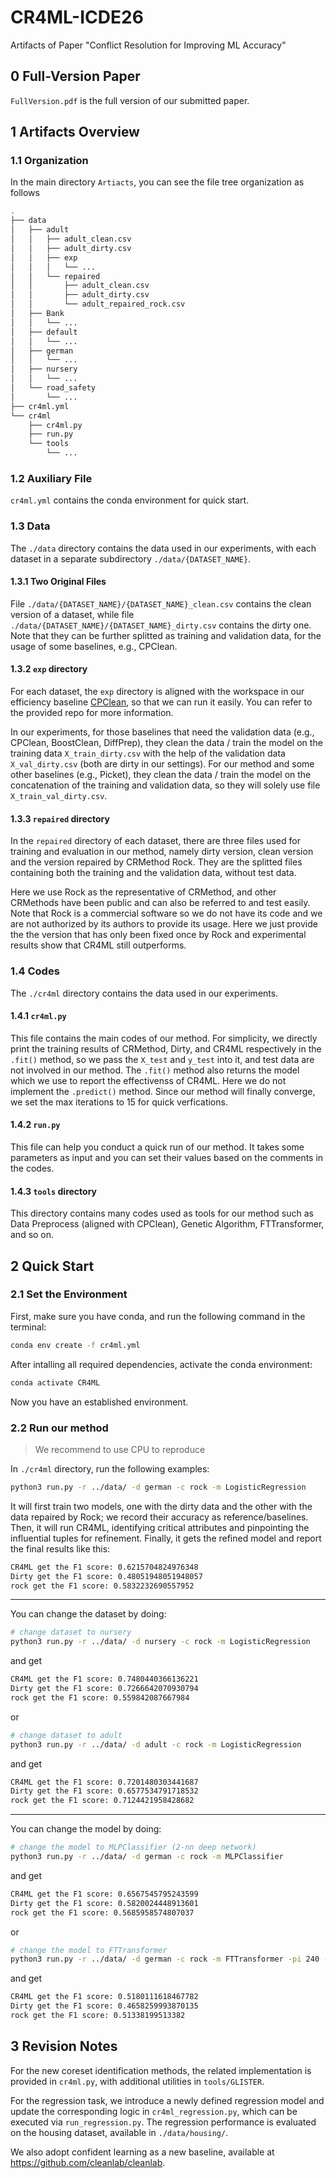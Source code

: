 # CR4ML-ICDE26

Artifacts of Paper "Conflict Resolution for Improving ML Accuracy"

## 0 Full-Version Paper

`FullVersion.pdf` is the full version of our submitted paper.

## 1 Artifacts Overview

### 1.1 Organization

In the main directory `Artiacts`, you can see the file tree organization as follows

```bash
.
├── data
│   ├── adult
│   │   ├── adult_clean.csv
│   │   ├── adult_dirty.csv
│   │   ├── exp
│   │   │   └── ...
│   │   └── repaired
│   │       ├── adult_clean.csv
│   │       ├── adult_dirty.csv
│   │       └── adult_repaired_rock.csv
│   ├── Bank
│   │   └── ... 
│   ├── default
│   │   └── ...
│   ├── german
│   │   └── ...
│   ├── nursery
│   │   └── ...
│   └── road_safety
│       └── ...
├── cr4ml.yml
└── cr4ml
    ├── cr4ml.py
    ├── run.py
    └── tools
        └── ...
```

### 1.2 Auxiliary File

`cr4ml.yml` contains the conda environment for quick start.

### 1.3 Data

The `./data` directory contains the data used in our experiments, with each dataset in a separate subdirectory `./data/{DATASET_NAME}`.

#### 1.3.1 Two Original Files

File `./data/{DATASET_NAME}/{DATASET_NAME}_clean.csv` contains the clean version of a dataset, while file `./data/{DATASET_NAME}/{DATASET_NAME}_dirty.csv` contains the dirty one. Note that they can be further splitted as training and validation data, for the usage of some baselines, e.g., CPClean.

#### 1.3.2 `exp` directory

For each dataset, the `exp` directory is aligned with the workspace in our efficiency baseline [CPClean](https://github.com/chu-data-lab/CPClean/?tab=readme-ov-file#2-construct-cpclean-space), so that we can run it easily. You can refer to the provided repo for more information. 

In our experiments, for those baselines that need the validation data (e.g., CPClean, BoostClean, DiffPrep), they clean the data / train the model on the training data `X_train_dirty.csv` with the help of the validation data `X_val_dirty.csv` (both are dirty in our settings). For our method and some other baselines (e.g., Picket), they clean the data / train the model on the concatenation of the training and validation data, so they will solely use file `X_train_val_dirty.csv`. 

#### 1.3.3 `repaired` directory

In the `repaired` directory of each dataset, there are three files used for training and evaluation in our method, namely dirty version, clean version and the version repaired by CRMethod Rock. They are the splitted files containing both the training and the validation data, without test data.

Here we use Rock as the representative of CRMethod, and other CRMethods have been public and can also be referred to and test easily. Note that Rock is a commercial software so we do not have its code and we are not authorized by its authors to provide its usage. Here we just provide the the version that has only been fixed once by Rock and experimental results show that CR4ML still outperforms.

### 1.4 Codes

The `./cr4ml` directory contains the data used in our experiments.

#### 1.4.1 `cr4ml.py`

This file contains the main codes of our method. For simplicity, we directly print the training results of CRMethod, Dirty, and CR4ML respectively in the `.fit()` method, so we pass the `X_test` and `y_test` into it, and test data are not involved in our method. The `.fit()` method also returns the model which we use to report the effectivenss of CR4ML. Here we do not implement the `.predict()` method. Since our method will finally converge, we set the max iterations to 15 for quick verfications.

#### 1.4.2 `run.py`

This file can help you conduct a quick run of our method. It takes some parameters as input and you can set their values based on the comments in the codes.

#### 1.4.3 `tools` directory

This directory contains many codes used as tools for our method such as Data Preprocess (aligned with CPClean), Genetic Algorithm, FTTransformer, and so on.

## 2 Quick Start

### 2.1 Set the Environment

First, make sure you have conda, and run the following command in the terminal:

```bash
conda env create -f cr4ml.yml
```

After intalling all required dependencies, activate the conda environment:

```bash
conda activate CR4ML
```

Now you have an established environment.

### 2.2 Run our method

> We recommend to use CPU to reproduce

In `./cr4ml` directory, run the following examples:

```bash
python3 run.py -r ../data/ -d german -c rock -m LogisticRegression
```

It will first train two models, one with the dirty data and the other with the data repaired by Rock; we record their accuracy as reference/baselines. Then, it will run CR4ML, identifying critical attributes and pinpointing the influential tuples for refinement. Finally, it gets the refined model and report the final results like this:

```bash
CR4ML get the F1 score: 0.6215704824976348
Dirty get the F1 score: 0.48051948051948057
rock get the F1 score: 0.5832232690557952
```

------

You can change the dataset by doing:

```bash
# change dataset to nursery
python3 run.py -r ../data/ -d nursery -c rock -m LogisticRegression
```

and get

```bash
CR4ML get the F1 score: 0.7480440366136221
Dirty get the F1 score: 0.7266642070930794
rock get the F1 score: 0.559842087667984
```
or

```bash
# change dataset to adult
python3 run.py -r ../data/ -d adult -c rock -m LogisticRegression
```

and get

```bash
CR4ML get the F1 score: 0.7201480303441687
Dirty get the F1 score: 0.6577534791718532
rock get the F1 score: 0.7124421958428682
```

------

You can change the model by doing:

```bash
# change the model to MLPClassifier (2-nn deep network)
python3 run.py -r ../data/ -d german -c rock -m MLPClassifier 
```

and get

```bash
CR4ML get the F1 score: 0.6567545795243599
Dirty get the F1 score: 0.5820024448913601
rock get the F1 score: 0.5685958574807037
```

or

```bash
# change the model to FTTransformer
python3 run.py -r ../data/ -d german -c rock -m FTTransformer -pi 240 -e 20
```

and get

```bash
CR4ML get the F1 score: 0.5180111618467782
Dirty get the F1 score: 0.4658259993870135
rock get the F1 score: 0.51338199513382
```


## 3 Revision Notes
For the new coreset identification methods, the related implementation is provided in `cr4ml.py`, with additional utilities in `tools/GLISTER`.

For the regression task, we introduce a newly defined regression model and update the corresponding logic in `cr4ml_regression.py`, which can be executed via `run_regression.py`. The regression performance is evaluated on the housing dataset, available in `./data/housing/`.

We also adopt confident learning as a new baseline, available at https://github.com/cleanlab/cleanlab.
